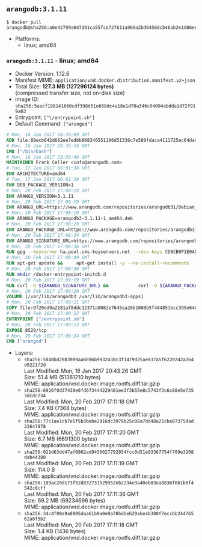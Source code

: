 ## `arangodb:3.1.11`

```console
$ docker pull arangodb@sha256:a0e42799a047d91ca55fce727611a909a2bd04560cb46ab2e1d06e0a818967fa
```

-	Platforms:
	-	linux; amd64

### `arangodb:3.1.11` - linux; amd64

-	Docker Version: 1.12.6
-	Manifest MIME: `application/vnd.docker.distribution.manifest.v2+json`
-	Total Size: **127.3 MB (127296124 bytes)**  
	(compressed transfer size, not on-disk size)
-	Image ID: `sha256:5aacf198141660cdf398d51e668dc4a18e1d70a346c94094abdda1d72f919a03`
-	Entrypoint: `["\/entrypoint.sh"]`
-	Default Command: `["arangod"]`

```dockerfile
# Mon, 16 Jan 2017 20:35:09 GMT
ADD file:89ecb642d662ee7edbb868340551106d51336c7e589fdaca4111725ec64da957 in / 
# Mon, 16 Jan 2017 20:35:16 GMT
CMD ["/bin/bash"]
# Mon, 16 Jan 2017 23:59:48 GMT
MAINTAINER Frank Celler <info@arangodb.com>
# Tue, 17 Jan 2017 00:01:38 GMT
ENV ARCHITECTURE=amd64
# Tue, 17 Jan 2017 00:01:39 GMT
ENV DEB_PACKAGE_VERSION=1
# Mon, 20 Feb 2017 17:08:18 GMT
ENV ARANGO_VERSION=3.1.11
# Mon, 20 Feb 2017 17:08:19 GMT
ENV ARANGO_URL=https://www.arangodb.com/repositories/arangodb31/Debian_8.0
# Mon, 20 Feb 2017 17:08:19 GMT
ENV ARANGO_PACKAGE=arangodb3-3.1.11-1_amd64.deb
# Mon, 20 Feb 2017 17:08:20 GMT
ENV ARANGO_PACKAGE_URL=https://www.arangodb.com/repositories/arangodb31/Debian_8.0/amd64/arangodb3-3.1.11-1_amd64.deb
# Mon, 20 Feb 2017 17:08:34 GMT
ENV ARANGO_SIGNATURE_URL=https://www.arangodb.com/repositories/arangodb31/Debian_8.0/amd64/arangodb3-3.1.11-1_amd64.deb.asc
# Mon, 20 Feb 2017 17:08:36 GMT
RUN gpg --keyserver ha.pool.sks-keyservers.net --recv-keys CD8CB0F1E0AD5B52E93F41E7EA93F5E56E751E9B
# Mon, 20 Feb 2017 17:08:49 GMT
RUN apt-get update &&     apt-get install -y --no-install-recommends         libjemalloc1 	libsnappy1         ca-certificates         pwgen         curl     &&     rm -rf /var/lib/apt/lists/*
# Mon, 20 Feb 2017 17:08:50 GMT
RUN mkdir /docker-entrypoint-initdb.d
# Mon, 20 Feb 2017 17:09:19 GMT
RUN curl -O ${ARANGO_SIGNATURE_URL} &&           curl -O ${ARANGO_PACKAGE_URL} &&             gpg --verify ${ARANGO_PACKAGE}.asc &&     (echo arangodb3 arangodb3/password password test | debconf-set-selections) &&     (echo arangodb3 arangodb3/password_again password test | debconf-set-selections) &&     DEBIAN_FRONTEND="noninteractive" dpkg -i ${ARANGO_PACKAGE} &&     rm -rf /var/lib/arangodb3/* &&     sed -ri         -e 's!127\.0\.0\.1!0.0.0.0!g'         -e 's!^(file\s*=).*!\1 -!'         -e 's!^#\s*uid\s*=.*!uid = arangodb!'         -e 's!^#\s*gid\s*=.*!gid = arangodb!'         /etc/arangodb3/arangod.conf     &&     DEBIAN_FRONTEND="noninteractive" apt-get purge -y --auto-remove ca-certificates &&     rm -f ${ARANGO_PACKAGE}*
# Mon, 20 Feb 2017 17:09:20 GMT
VOLUME [/var/lib/arangodb3 /var/lib/arangodb3-apps]
# Mon, 20 Feb 2017 17:09:21 GMT
COPY file:9f20ed9a2181af8ddc12371a0082e7645aa20b1008b5f484851bcc399e64801e in /entrypoint.sh 
# Mon, 20 Feb 2017 17:09:22 GMT
ENTRYPOINT ["/entrypoint.sh"]
# Mon, 20 Feb 2017 17:09:23 GMT
EXPOSE 8529/tcp
# Mon, 20 Feb 2017 17:09:24 GMT
CMD ["arangod"]
```

-	Layers:
	-	`sha256:5040bd2983909aa8896b9932438c3f1479d25ae837a5f6220242a264d0221f2d`  
		Last Modified: Mon, 16 Jan 2017 20:43:26 GMT  
		Size: 51.4 MB (51361210 bytes)  
		MIME: application/vnd.docker.image.rootfs.diff.tar.gzip
	-	`sha256:6926f0d37430e6fd673444229481ee3f3b55e8c5743f3c6c88e5e7353dcdc234`  
		Last Modified: Mon, 20 Feb 2017 17:11:18 GMT  
		Size: 7.4 KB (7368 bytes)  
		MIME: application/vnd.docker.image.rootfs.diff.tar.gzip
	-	`sha256:77c1ae1cb7e5f5b3bebe2916dc3976b25c08a7dd48a25cbe07375dad22647878`  
		Last Modified: Mon, 20 Feb 2017 17:11:20 GMT  
		Size: 6.7 MB (6691300 bytes)  
		MIME: application/vnd.docker.image.rootfs.diff.tar.gzip
	-	`sha256:021d63dd47af0862ad9456027792854fcc0d51e93367754f789e3208dab44380`  
		Last Modified: Mon, 20 Feb 2017 17:11:19 GMT  
		Size: 114.0 B  
		MIME: application/vnd.docker.image.rootfs.diff.tar.gzip
	-	`sha256:189ac20d173f52d832731529952eb2234e3a40eb03ea0836f6b1b0f4542c8cff`  
		Last Modified: Mon, 20 Feb 2017 17:11:36 GMT  
		Size: 69.2 MB (69234696 bytes)  
		MIME: application/vnd.docker.image.rootfs.diff.tar.gzip
	-	`sha256:34c4f08e9a8905daa61b9a0e0a78bdbeb29abe4b380f7eccbb24476562a8f5b2`  
		Last Modified: Mon, 20 Feb 2017 17:11:18 GMT  
		Size: 1.4 KB (1436 bytes)  
		MIME: application/vnd.docker.image.rootfs.diff.tar.gzip
